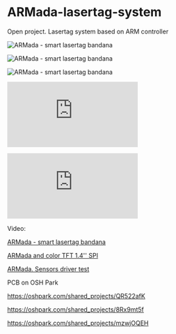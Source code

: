# ARMada-lasertag-system
Open project. Lasertag system based on ARM controller


![ARMada - smart lasertag bandana](https://pp.userapi.com/c837422/v837422584/3065f/FNNep4p4w_Q.jpg "ARMada - smart lasertag bandana")



![ARMada - smart lasertag bandana](https://pp.userapi.com/c837422/v837422584/30667/FiUC8d691Zk.jpg "ARMada - smart lasertag bandana")


![ARMada - smart lasertag bandana](https://pp.userapi.com/c837422/v837422584/30657/HjBPE4CzkXU.jpg "ARMada - smart lasertag bandana")


![ARMada - smart lasertag bandana](http://www.open-tager.ru/forum/download/file.php?id=3725 "ARMada - smart lasertag bandana")

![ARMada - smart lasertag bandana](http://forum.easyelectronics.ru/download/file.php?id=26604&t=1 "ARMada - smart lasertag bandana")

Video:

[ARMada - smart lasertag bandana](http://www.youtube.com/watch?v=bho24huOdeQ "ARMada - smart lasertag bandana")

[ARMada and color TFT 1.4'' SPI](http://www.youtube.com/watch?v=KmVC8TVrvS4 "ARMada and color TFT 1.4'' SPI")

[ARMada. Sensors driver test ](http://www.youtube.com/watch?v=hfxMOxfElk0 "ARMada. Sensors driver test")




PCB on OSH Park

https://oshpark.com/shared_projects/QR522afK

https://oshpark.com/shared_projects/8Rx9mt5f

https://oshpark.com/shared_projects/mzwjOQEH
